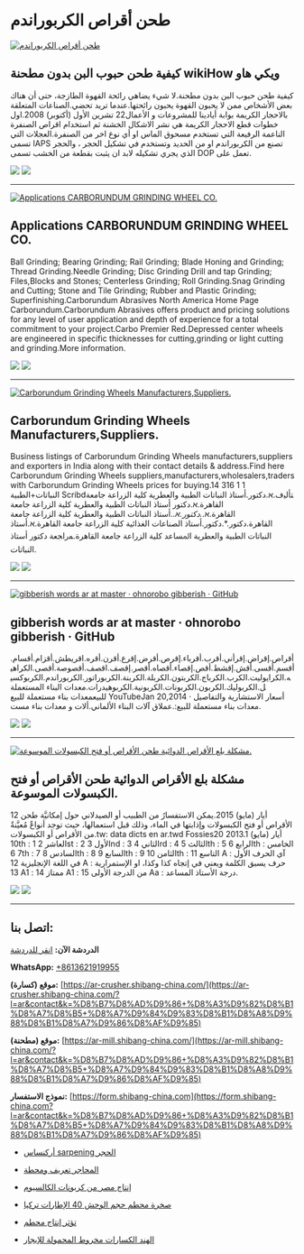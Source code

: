 # طحن أقراص الكربوراندم

<a href="https://swt.shibang-china.com/?l=ar&img&k=%D8%B7%D8%AD%D9%86+%D8%A3%D9%82%D8%B1%D8%A7%D8%B5+%D8%A7%D9%84%D9%83%D8%B1%D8%A8%D9%88%D8%B1%D8%A7%D9%86%D8%AF%D9%85" target="_blank">![طحن أقراص الكربوراندم](http://static.shibang-china.com/all-800x300/695.jpg)</a>

## كيفية طحن حبوب البن بدون مطحنة wikiHow ويكي هاو
كيفية طحن حبوب البن بدون مطحنة.لا شيء يضاهي رائحة القهوة الطازجة، حتى أن هناك بعض الأشخاص ممن لا يحبون القهوة يحبون رائحتها.عندما تريد تحضي.الصناعات المتعلقة بالاحجار الكريمة بوابة أيادينا للمشروعات و الأعمال22 تشرين الأول (أكتوبر) 2008.اول خطوات قطع الاحجار الكريمة هي نشر الاشكال الخشنة ثم استخدام اقراص الصنفرة الناعمة الرفيعة التي تستخدم مسحوق الماس او أي نوع اخر من الصنفرة.العجلات التي تسمى IAPS تصنع من الكربوراندم او من الحديد وتستخدم في تشكيل الحجر ، والحجر الذي يجري تشكيله لابد ان يثبت بقطعة من الخشب تسمى DOP تعمل على.


<a href="https://whatsapp.shibangsoft.com/WhatsApp.php" target="_blank" title="WhatsApp">![](http://static.shibang-china.com/icon/whatsapp.png)</a> <a href="https://swt.shibang-china.com/?l=ar&icon&k=%D8%B7%D8%AD%D9%86+%D8%A3%D9%82%D8%B1%D8%A7%D8%B5+%D8%A7%D9%84%D9%83%D8%B1%D8%A8%D9%88%D8%B1%D8%A7%D9%86%D8%AF%D9%85" target="_blank">![](http://static.shibang-china.com/icon/chat-ar.png)</a>

---

<a href="https://swt.shibang-china.com/?l=ar&img&k=%D8%B7%D8%AD%D9%86+%D8%A3%D9%82%D8%B1%D8%A7%D8%B5+%D8%A7%D9%84%D9%83%D8%B1%D8%A8%D9%88%D8%B1%D8%A7%D9%86%D8%AF%D9%85" target="_blank">![Applications CARBORUNDUM GRINDING WHEEL CO.](http://static.shibang-china.com/all-800x300/580.jpg)</a>

## Applications CARBORUNDUM GRINDING WHEEL CO.
Ball Grinding; Bearing Grinding; Rail Grinding; Blade Honing and Grinding; Thread Grinding.Needle Grinding; Disc Grinding Drill and tap Grinding; Files,Blocks and Stones; Centerless Grinding; Roll Grinding.Snag Grinding and Cutting; Stone and Tile Grinding; Rubber and Plastic Grinding; Superfinishing.Carborundum Abrasives North America Home Page Carborundum.Carborundum Abrasives offers product and pricing solutions for any level of user application and depth of experience for a total commitment to your project.Carbo Premier Red.Depressed center wheels are engineered in specific thicknesses for cutting,grinding or light cutting and grinding.More information.


<a href="https://whatsapp.shibangsoft.com/WhatsApp.php" target="_blank" title="WhatsApp">![](http://static.shibang-china.com/icon/whatsapp.png)</a> <a href="https://swt.shibang-china.com/?l=ar&icon&k=%D8%B7%D8%AD%D9%86+%D8%A3%D9%82%D8%B1%D8%A7%D8%B5+%D8%A7%D9%84%D9%83%D8%B1%D8%A8%D9%88%D8%B1%D8%A7%D9%86%D8%AF%D9%85" target="_blank">![](http://static.shibang-china.com/icon/chat-ar.png)</a>

---

<a href="https://swt.shibang-china.com/?l=ar&img&k=%D8%B7%D8%AD%D9%86+%D8%A3%D9%82%D8%B1%D8%A7%D8%B5+%D8%A7%D9%84%D9%83%D8%B1%D8%A8%D9%88%D8%B1%D8%A7%D9%86%D8%AF%D9%85" target="_blank">![Carborundum Grinding Wheels Manufacturers,Suppliers.](http://static.shibang-china.com/all-800x300/563.jpg)</a>

## Carborundum Grinding Wheels Manufacturers,Suppliers.
Business listings of Carborundum Grinding Wheels manufacturers,suppliers and exporters in India along with their contact details &amp; address.Find here Carborundum Grinding Wheels suppliers,manufacturers,wholesalers,traders with Carborundum Grinding Wheels prices for buying.14 316 1 1 النباتات+الطبية Scribdﺘﺄﻟﻴﻑ.א.ﺩﻛﺘﻮﺭ.ﺃﺳﺘﺎﺫ ﺍﻟﻨﺒﺎﺗﺎﺕ ﺍﻟﻄﺒﻴﺔ ﻭﺍﻟﻌﻄﺮﻳﺔ ﻛﻠﻴﺔ ﺍﻟﺰﺭﺍﻋﺔ ﺟﺎﻣﻌﺔ ﺍﻟﻘﺎﻫﺮﺓ.א.ﺩﻛﺘﻮﺭ ﺃﺳﺘﺎﺫ ﺍﻟﻨﺒﺎﺗﺎﺕ ﺍﻟﻄﺒﻴﺔ ﻭﺍﻟﻌﻄﺮﻳﺔ ﻛﻠﻴﺔ ﺍﻟﺰﺭﺍﻋﺔ ﺟﺎﻣﻌﺔ ﺍﻟﻘﺎﻫﺮﺓ.א.*.ﺩﻛﺘﻮﺭ.א.*.ﺃﺳﺘﺎﺫ ﺍﻟﻨﺒﺎﺗﺎﺕ ﺍﻟﻄﺒﻴﺔ ﻭﺍﻟﻌﻄﺮﻳﺔ ﻛﻠﻴﺔ ﺍﻟﺰﺭﺍﻋﺔ ﺟﺎﻣﻌﺔ ﺍﻟﻘﺎﻫﺮﺓ.ﺩﻛﺘﻮﺭ.*.ﺩﻛﺘﻮﺭ.ﺃﺳﺘﺎﺫ ﺍﻟﺼﻨﺎﻋﺎﺕ ﺍﻟﻐﺬﺍﺋﻴﺔ ﻛﻠﻴﺔ ﺍﻟﺰﺭﺍﻋﺔ ﺟﺎﻣﻌﺔ ﺍﻟﻘﺎﻫﺮﺓ.א.ﺃﺳﺘﺎﺫ ﺍﻟﻨﺒﺎﺗﺎﺕ ﺍﻟﻄﺒﻴﺔ ﻭﺍﻟﻌﻄﺮﻳﺔ ﺍﳌﺴﺎﻋﺪ ﻛﻠﻴﺔ ﺍﻟﺰﺭﺍﻋﺔ ﺟﺎﻣﻌﺔ ﺍﻟﻘﺎﻫﺮﺓ.ﻤﺭﺍﺠﻌﺔ ﺩﻛﺘﻮﺭ ﺃﺳﺘﺎﺫ ﺍﻟﻨﺒﺎﺗﺎﺕ.


<a href="https://whatsapp.shibangsoft.com/WhatsApp.php" target="_blank" title="WhatsApp">![](http://static.shibang-china.com/icon/whatsapp.png)</a> <a href="https://swt.shibang-china.com/?l=ar&icon&k=%D8%B7%D8%AD%D9%86+%D8%A3%D9%82%D8%B1%D8%A7%D8%B5+%D8%A7%D9%84%D9%83%D8%B1%D8%A8%D9%88%D8%B1%D8%A7%D9%86%D8%AF%D9%85" target="_blank">![](http://static.shibang-china.com/icon/chat-ar.png)</a>

---

<a href="https://swt.shibang-china.com/?l=ar&img&k=%D8%B7%D8%AD%D9%86+%D8%A3%D9%82%D8%B1%D8%A7%D8%B5+%D8%A7%D9%84%D9%83%D8%B1%D8%A8%D9%88%D8%B1%D8%A7%D9%86%D8%AF%D9%85" target="_blank">![gibberish words ar at master · ohnorobo gibberish · GitHub](http://static.shibang-china.com/all-800x300/1440.jpg)</a>

## gibberish words ar at master · ohnorobo gibberish · GitHub
أقراص.إقراض.إقرأني.أقرب.أقرباء.إقرص.أقرض.إقرع.أقرن.أقره.اقريطش.أقزام.أقسام.أقسم.أقسى.أقش.إقشط.أقص.إقصاء.أقصاه.أقصر.إقصف.اقصف.أقصوصة.أقصى.الكراهيه.الكرايوليت.الكرب.الكرباج.الكربتون.الكربلة.الكربنة.الكربوراتور.الكربوراندم.الكربوكسيل.الكربوليك.الكربون.الكربونات.الكربونية.الكربوهيدرات.معدات البناء المستعملة للبيعمعدات بناء مستعملة للبيع YouTubeJan 20,2014 · أسعار الاستشارية والتفاصيل معدات بناء مستعملة للبيع:.عملاق آلات البناء الألماني.ألات و معدات بناء مست.


<a href="https://whatsapp.shibangsoft.com/WhatsApp.php" target="_blank" title="WhatsApp">![](http://static.shibang-china.com/icon/whatsapp.png)</a> <a href="https://swt.shibang-china.com/?l=ar&icon&k=%D8%B7%D8%AD%D9%86+%D8%A3%D9%82%D8%B1%D8%A7%D8%B5+%D8%A7%D9%84%D9%83%D8%B1%D8%A8%D9%88%D8%B1%D8%A7%D9%86%D8%AF%D9%85" target="_blank">![](http://static.shibang-china.com/icon/chat-ar.png)</a>

---

<a href="https://swt.shibang-china.com/?l=ar&img&k=%D8%B7%D8%AD%D9%86+%D8%A3%D9%82%D8%B1%D8%A7%D8%B5+%D8%A7%D9%84%D9%83%D8%B1%D8%A8%D9%88%D8%B1%D8%A7%D9%86%D8%AF%D9%85" target="_blank">![مشكلة بلع الأقراص الدوائية طحن الأقراص أو فتح الكبسولات الموسوعة.](http://static.shibang-china.com/all-800x300/1063.jpg)</a>

## مشكلة بلع الأقراص الدوائية طحن الأقراص أو فتح الكبسولات الموسوعة.
12 أيار (مايو) 2015.يمكن الاستفسارُ من الطبيب أو الصيدلاني حول إمكانيَّة طحن الأقراص أو فتح الكبسولات وإذابتها في الماء، وذلك قبل استعمالها، حيث توجد أنواعٌ مُعيَّنةٌ من الأقراص أو الكبسولات.tw: data dicts en ar.twd Fossies20 أيار (مايو) 2013.1 10th : العاشر 2 1st : الأول 3 2nd : الثاني 4 3rd : الثالث 5 4th : الرابع 6 5th : الخامس 7 6th : السادس 8 7th : السابع 9 8th : الثامن 10 9th : التاسع 11 A : آي الحرف الأول في اللغة الإنجليزية 12 A : حرف يسبق الكلمة ويعني في إتجاه كذا وكذا، او الإستمرارية 13 A1 : ممتاز 14 A1 : من الدرجة الأولى 15 Aa : درجة الأستاذ المساعد.


<a href="https://whatsapp.shibangsoft.com/WhatsApp.php" target="_blank" title="WhatsApp">![](http://static.shibang-china.com/icon/whatsapp.png)</a> <a href="https://swt.shibang-china.com/?l=ar&icon&k=%D8%B7%D8%AD%D9%86+%D8%A3%D9%82%D8%B1%D8%A7%D8%B5+%D8%A7%D9%84%D9%83%D8%B1%D8%A8%D9%88%D8%B1%D8%A7%D9%86%D8%AF%D9%85" target="_blank">![](http://static.shibang-china.com/icon/chat-ar.png)</a>

---
## اتصل بنا:

**الدردشة الآن:** [انقر للدردشة](https://swt.shibang-china.com?l=ar&contact&k=%D8%B7%D8%AD%D9%86+%D8%A3%D9%82%D8%B1%D8%A7%D8%B5+%D8%A7%D9%84%D9%83%D8%B1%D8%A8%D9%88%D8%B1%D8%A7%D9%86%D8%AF%D9%85)

**WhatsApp:**  [+8613621919955](https://whatsapp.shibangsoft.com/WhatsApp.php)

**موقع (كسارة):** [https://ar-crusher.shibang-china.com/](https://ar-crusher.shibang-china.com/?l=ar&contact&k=%D8%B7%D8%AD%D9%86+%D8%A3%D9%82%D8%B1%D8%A7%D8%B5+%D8%A7%D9%84%D9%83%D8%B1%D8%A8%D9%88%D8%B1%D8%A7%D9%86%D8%AF%D9%85)

**موقع (مطحنة):** [https://ar-mill.shibang-china.com/](https://ar-mill.shibang-china.com/?l=ar&contact&k=%D8%B7%D8%AD%D9%86+%D8%A3%D9%82%D8%B1%D8%A7%D8%B5+%D8%A7%D9%84%D9%83%D8%B1%D8%A8%D9%88%D8%B1%D8%A7%D9%86%D8%AF%D9%85)

**نموذج الاستفسار:** [https://form.shibang-china.com](https://form.shibang-china.com?l=ar&contact&k=%D8%B7%D8%AD%D9%86+%D8%A3%D9%82%D8%B1%D8%A7%D8%B5+%D8%A7%D9%84%D9%83%D8%B1%D8%A8%D9%88%D8%B1%D8%A7%D9%86%D8%AF%D9%85)

* [أركنساس sarpening الحجر](../29/%D8%A3%D8%B1%D9%83%D9%86%D8%B3%D8%A7%D8%B3%20sarpening%20%D8%A7%D9%84%D8%AD%D8%AC%D8%B1.md)

* [المحاجر تعريف ومحطة](../27/%D8%A7%D9%84%D9%85%D8%AD%D8%A7%D8%AC%D8%B1%20%D8%AA%D8%B9%D8%B1%D9%8A%D9%81%20%D9%88%D9%85%D8%AD%D8%B7%D8%A9.md)

* [إنتاج مصر من كربونات الكالسيوم](../30/%D8%A5%D9%86%D8%AA%D8%A7%D8%AC%20%D9%85%D8%B5%D8%B1%20%D9%85%D9%86%20%D9%83%D8%B1%D8%A8%D9%88%D9%86%D8%A7%D8%AA%20%D8%A7%D9%84%D9%83%D8%A7%D9%84%D8%B3%D9%8A%D9%88%D9%85.md)

* [صخرة محطم حجم الوحش 40 الإطارات تركيا](../28/%D8%B5%D8%AE%D8%B1%D8%A9%20%D9%85%D8%AD%D8%B7%D9%85%20%D8%AD%D8%AC%D9%85%20%D8%A7%D9%84%D9%88%D8%AD%D8%B4%2040%20%D8%A7%D9%84%D8%A5%D8%B7%D8%A7%D8%B1%D8%A7%D8%AA%20%D8%AA%D8%B1%D9%83%D9%8A%D8%A7.md)

* [تؤثر إنتاج محطم](../27/%D8%AA%D8%A4%D8%AB%D8%B1%20%D8%A5%D9%86%D8%AA%D8%A7%D8%AC%20%D9%85%D8%AD%D8%B7%D9%85.md)

* [الهند الكسارات مخروط المحمولة للإيجار](../30/%D8%A7%D9%84%D9%87%D9%86%D8%AF%20%D8%A7%D9%84%D9%83%D8%B3%D8%A7%D8%B1%D8%A7%D8%AA%20%D9%85%D8%AE%D8%B1%D9%88%D8%B7%20%D8%A7%D9%84%D9%85%D8%AD%D9%85%D9%88%D9%84%D8%A9%20%D9%84%D9%84%D8%A5%D9%8A%D8%AC%D8%A7%D8%B1.md)